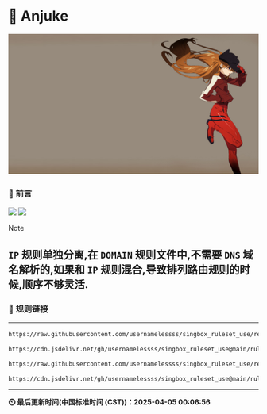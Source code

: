 
# 🧸 Anjuke
![](https://raw.githubusercontent.com/usernamelessss/picture-bed/main/images/202504042256831.jpg)
### 📣 前言
![](https://shields.io/badge/-移除重复规则-ff69b4) ![](https://shields.io/badge/-IP&nbsp;规则单独存放不与&nbsp;DOMAIN&nbsp;等混合-green)
> [!NOTE]
**`IP` 规则单独分离,在 `DOMAIN` 规则文件中,不需要 `DNS` 域名解析的,如果和 `IP` 规则混合,导致排列路由规则的时候,顺序不够灵活.**
---

###  🔗 规则链接
---

```url
https://raw.githubusercontent.com/usernamelessss/singbox_ruleset_use/refs/heads/main/rule/Anjuke/Anjuke_No_IP.json
```

```url
https://cdn.jsdelivr.net/gh/usernamelessss/singbox_ruleset_use@main/rule/Anjuke/Anjuke_No_IP.json
```

```url
https://raw.githubusercontent.com/usernamelessss/singbox_ruleset_use/refs/heads/main/rule/Anjuke/Anjuke_No_IP.srs
```

```url
https://cdn.jsdelivr.net/gh/usernamelessss/singbox_ruleset_use@main/rule/Anjuke/Anjuke_No_IP.srs
```

---
**⏲️ 最后更新时间(中国标准时间 (CST))：2025-04-05 00:06:56**